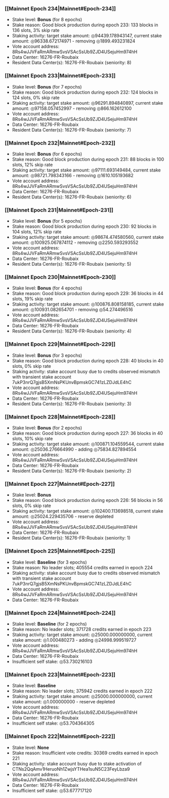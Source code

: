 ### [[Mainnet Epoch 234|Mainnet#Epoch-234]]
* Stake level: **Bonus** (for 8 epochs)
* Stake reason: Good block production during epoch 233: 133 blocks in 136 slots, 3% skip rate
* Staking activity: target stake amount: ◎94439.178943147, current stake amount: ◎96338.672174971 - removing ◎1899.493231824
* Vote account address: 8Rs4wJJVFaRmARmwSvsVSAcSsUb9ZJD4USejuHm974hH
* Data Center: 16276-FR-Roubaix
* Resident Data Center(s): 16276-FR-Roubaix (seniority: 8)
### [[Mainnet Epoch 233|Mainnet#Epoch-233]]
* Stake level: **Bonus** (for 7 epochs)
* Stake reason: Good block production during epoch 232: 124 blocks in 124 slots, 0% skip rate
* Staking activity: target stake amount: ◎96291.894840897, current stake amount: ◎97158.057452997 - removing ◎866.162612100
* Vote account address: 8Rs4wJJVFaRmARmwSvsVSAcSsUb9ZJD4USejuHm974hH
* Data Center: 16276-FR-Roubaix
* Resident Data Center(s): 16276-FR-Roubaix (seniority: 7)
### [[Mainnet Epoch 232|Mainnet#Epoch-232]]
* Stake level: **Bonus** (for 6 epochs)
* Stake reason: Good block production during epoch 231: 88 blocks in 100 slots, 12% skip rate
* Staking activity: target stake amount: ◎97111.693149484, current stake amount: ◎98721.798343166 - removing ◎1610.105193682
* Vote account address: 8Rs4wJJVFaRmARmwSvsVSAcSsUb9ZJD4USejuHm974hH
* Data Center: 16276-FR-Roubaix
* Resident Data Center(s): 16276-FR-Roubaix (seniority: 6)
### [[Mainnet Epoch 231|Mainnet#Epoch-231]]
* Stake level: **Bonus** (for 5 epochs)
* Stake reason: Good block production during epoch 230: 92 blocks in 104 slots, 12% skip rate
* Staking activity: target stake amount: ◎98674.474580560, current stake amount: ◎100925.067874112 - removing ◎2250.593293552
* Vote account address: 8Rs4wJJVFaRmARmwSvsVSAcSsUb9ZJD4USejuHm974hH
* Data Center: 16276-FR-Roubaix
* Resident Data Center(s): 16276-FR-Roubaix (seniority: 5)
### [[Mainnet Epoch 230|Mainnet#Epoch-230]]
* Stake level: **Bonus** (for 4 epochs)
* Stake reason: Good block production during epoch 229: 36 blocks in 44 slots, 19% skip rate
* Staking activity: target stake amount: ◎100876.808158185, current stake amount: ◎100931.082654701 - removing ◎54.274496516
* Vote account address: 8Rs4wJJVFaRmARmwSvsVSAcSsUb9ZJD4USejuHm974hH
* Data Center: 16276-FR-Roubaix
* Resident Data Center(s): 16276-FR-Roubaix (seniority: 4)
### [[Mainnet Epoch 229|Mainnet#Epoch-229]]
* Stake level: **Bonus** (for 3 epochs)
* Stake reason: Good block production during epoch 228: 40 blocks in 40 slots, 0% skip rate
* Staking activity: stake account busy due to credits observed mismatch with transient stake account 7ukP3nrQ7gjsB5XmNsPKUnvBpmskGC741zLZDJdLE4hC
* Vote account address: 8Rs4wJJVFaRmARmwSvsVSAcSsUb9ZJD4USejuHm974hH
* Data Center: 16276-FR-Roubaix
* Resident Data Center(s): 16276-FR-Roubaix (seniority: 3)
### [[Mainnet Epoch 228|Mainnet#Epoch-228]]
* Stake level: **Bonus** (for 2 epochs)
* Stake reason: Good block production during epoch 227: 36 blocks in 40 slots, 10% skip rate
* Staking activity: target stake amount: ◎100871.104559544, current stake amount: ◎25036.276664990 - adding ◎75834.827894554
* Vote account address: 8Rs4wJJVFaRmARmwSvsVSAcSsUb9ZJD4USejuHm974hH
* Data Center: 16276-FR-Roubaix
* Resident Data Center(s): 16276-FR-Roubaix (seniority: 2)
### [[Mainnet Epoch 227|Mainnet#Epoch-227]]
* Stake level: **Bonus**
* Stake reason: Good block production during epoch 226: 56 blocks in 56 slots, 0% skip rate
* Staking activity: target stake amount: ◎102400.113698518, current stake amount: ◎25024.229435706 - reserve depleted
* Vote account address: 8Rs4wJJVFaRmARmwSvsVSAcSsUb9ZJD4USejuHm974hH
* Data Center: 16276-FR-Roubaix
* Resident Data Center(s): 16276-FR-Roubaix (seniority: 1)
### [[Mainnet Epoch 225|Mainnet#Epoch-225]]
* Stake level: **Baseline** (for 3 epochs)
* Stake reason: No leader slots; 405554 credits earned in epoch 224
* Staking activity: stake account busy due to credits observed mismatch with transient stake account 7ukP3nrQ7gjsB5XmNsPKUnvBpmskGC741zLZDJdLE4hC
* Vote account address: 8Rs4wJJVFaRmARmwSvsVSAcSsUb9ZJD4USejuHm974hH
* Data Center: 16276-FR-Roubaix
### [[Mainnet Epoch 224|Mainnet#Epoch-224]]
* Stake level: **Baseline** (for 2 epochs)
* Stake reason: No leader slots; 371728 credits earned in epoch 223
* Staking activity: target stake amount: ◎25000.000000000, current stake amount: ◎1.000480273 - adding ◎24998.999519727
* Vote account address: 8Rs4wJJVFaRmARmwSvsVSAcSsUb9ZJD4USejuHm974hH
* Data Center: 16276-FR-Roubaix
* Insufficient self stake: ◎53.730216103
### [[Mainnet Epoch 223|Mainnet#Epoch-223]]
* Stake level: **Baseline**
* Stake reason: No leader slots; 375942 credits earned in epoch 222
* Staking activity: target stake amount: ◎25000.000000000, current stake amount: ◎1.000000000 - reserve depleted
* Vote account address: 8Rs4wJJVFaRmARmwSvsVSAcSsUb9ZJD4USejuHm974hH
* Data Center: 16276-FR-Roubaix
* Insufficient self stake: ◎53.704364305
### [[Mainnet Epoch 222|Mainnet#Epoch-222]]
* Stake level: **None**
* Stake reason: Insufficient vote credits: 30369 credits earned in epoch 221
* Staking activity: stake account busy due to stake activation of CTNs2QqAmv1HeruoNh1ZwjsYTHea1suN5C23FeyLbza9
* Vote account address: 8Rs4wJJVFaRmARmwSvsVSAcSsUb9ZJD4USejuHm974hH
* Data Center: 16276-FR-Roubaix
* Insufficient self stake: ◎53.677717120